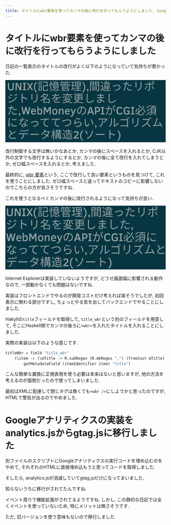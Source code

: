 ```yaml
---
title: タイトルにwbr要素を使ってカンマの後に改行を行ってもらうようにしました, Googleアナリティクスの実装をanalytics.jsからgtag.jsに移行しました
---
```


# タイトルにwbr要素を使ってカンマの後に改行を行ってもらうようにしました

日記の一覧表示のタイトルの改行がよく以下のようになっていて気持ちが悪かった.

![改善前](/asset/Screenshot_20171103-174753.png)

改行制御する文字は無いかなあとか,
カンマの後にスペースを入れるとか,
CJK以外の文字でも改行するようにするとか,
カンマの後に全て改行を入れてしまうとか,
ゼロ幅スペースを入れるとか,
考えました.

最終的に,
[wbr 要素](https://developer.mozilla.org/ja/docs/Web/HTML/Element/wbr)という,
ここで改行して良い要素というものを見つけて,
これを使うことにしました.
ゼロ幅スペースと違ってテキストのコピーに影響しないのでこちらの方が良さそうですね.

これを使うとなるべくカンマの後に改行されるようになって気持ちが良い.

![改善後](/asset/Screenshot_20171103-180209.png)

Internet Explorerは実装していないようですが,
どうせ画面幅に影響される動作なので,
一部動かなくても問題はないですね.

実装はフロントエンドでやるのが開発コストだけ考えれば楽そうでしたが,
初回表示に関わる部分ですし,
ちょっとやる気を出してバックエンドでやることにしました.

Hakyllの`title`フィールドを取得して,
`title_wbr`という別のフィールドを用意して,
そこにHaskell側でカンマの後ろに`<wbr>`を入れたタイトルを入れることにしました.

実際の実装は以下のような感じです.

~~~hs
titleWbr = field "title_wbr"
    (\item -> (\mTitle -> R.subRegex (R.mkRegex ",") (fromJust mTitle) ",<wbr>") <$>
        getMetadataField (itemIdentifier item) "title")
~~~

こんな簡単な置換に正規表現を使う必要は本来はないと思いますが,
他の方法を考えるのが面倒だったので使ってしまいました.

最初はXMLに配慮して閉じタグは無くても`<wbr />`にしようかと思ったのですが,
HTMLで警告が出るのでやめました.

# Googleアナリティクスの実装をanalytics.jsからgtag.jsに移行しました

別ファイルのスクリプトにGoogleアナリティクスの実行コードを埋め込むのをやめて,
それぞれのHTMLに直接埋め込もうと思ってコードを取得しました.

そしたら,
analytics.jsが消滅していてgtag.jsだけになってまいました.

知らないうちに移行がされてたんですね.

イベント周りで機能拡張がされてるようですね.
しかし,
この静的な日記では全くイベントを使っていないため,
特にメリットは無さそうです.

ただ,
旧バージョンを使う意味もないので移行しました.
